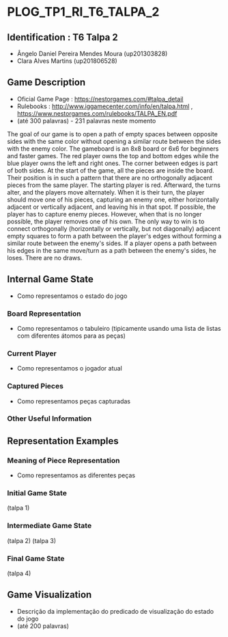 # PLOG_TP1_RI_T6_TALPA_2

## Identification : T6 Talpa 2
- Ângelo Daniel Pereira Mendes Moura (up201303828)
- Clara Alves Martins (up201806528)

## Game Description
- Oficial Game Page : https://nestorgames.com/#talpa_detail
- Rulebooks : http://www.iggamecenter.com/info/en/talpa.html , https://www.nestorgames.com/rulebooks/TALPA_EN.pdf
- (até 300 palavras) - 231 palavras neste momento

The goal of our game is to open a path of empty spaces between opposite sides with the same color without opening a similar route between the sides with the enemy color.
The gameboard is an 8x8 board or 6x6 for beginners and faster games.
The red player owns the top and bottom edges while the blue player owns the left and right ones. The corner between edges is part of both sides.
At the start of the game, all the pieces are inside the board. Their position is in such a pattern that there are no orthogonally adjacent pieces from the same player.
The starting player is red. Afterward, the turns alter, and the players move alternately.
When it is their turn, the player should move one of his pieces, capturing an enemy one, either horizontally adjacent or vertically adjacent, and leaving his in that spot.
If possible, the player has to capture enemy pieces. However, when that is no longer possible, the player removes one of his own.
The only way to win is to connect orthogonally (horizontally or vertically, but not diagonally) adjacent empty squares to form a path between the player's edges without forming a similar route between the enemy's sides.
If a player opens a path between his edges in the same move/turn as a path between the enemy's sides, he loses. There are no draws.

## Internal Game State
- Como representamos o estado do jogo

### Board Representation
- Como representamos o tabuleiro
(tipicamente usando uma lista de listas com diferentes átomos para as peças)

### Current Player
- Como representamos o jogador atual

### Captured Pieces
- Como representamos peças capturadas

### Other Useful Information


## Representation Examples

### Meaning of Piece Representation
- Como representamos as diferentes peças

### Initial Game State
(talpa 1)

### Intermediate Game State
(talpa 2)
(talpa 3)

### Final Game State
(talpa 4)

## Game Visualization
- Descrição da implementação do predicado de visualização do estado do jogo
- (até 200 palavras)
